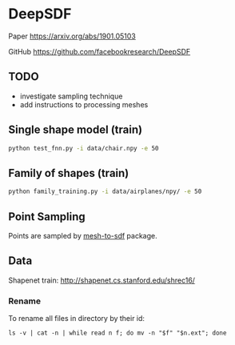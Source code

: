 # DeepSDF
Paper https://arxiv.org/abs/1901.05103

GitHub https://github.com/facebookresearch/DeepSDF

## TODO
 * investigate sampling technique
 * add instructions to processing meshes
 
## Single shape model (train)
```bash
python test_fnn.py -i data/chair.npy -e 50 
``` 

## Family of shapes (train)
```bash
python family_training.py -i data/airplanes/npy/ -e 50
```

## Point Sampling
Points are sampled by [mesh-to-sdf](https://github.com/marian42/mesh_to_sdf) package. 

## Data
Shapenet train: http://shapenet.cs.stanford.edu/shrec16/

### Rename
To rename all files in directory by their id:

```ls -v | cat -n | while read n f; do mv -n "$f" "$n.ext"; done ```